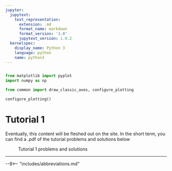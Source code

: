 ```yaml
---
jupyter:
  jupytext:
    text_representation:
      extension: .md
      format_name: markdown
      format_version: '1.0'
      jupytext_version: 1.0.2
  kernelspec:
    display_name: Python 3
    language: python
    name: python3
---
```


```python tags=["initialize"]

from matplotlib import pyplot
import numpy as np

from common import draw_classic_axes, configure_plotting

configure_plotting()

```

# Tutorial 1

Eventually, this content will be fleshed out on the site. In the short term, you can find a .pdf of the tutorial problems and solutions below

<figure markdown>
<a href = '../hosted/tutorial1.pdf'> <i class="fas fa-file-pdf fa-3x"></i> </a>
    <figcaption>Tutorial 1 problems and solutions
    </figcaption>
</figure>

---


--8<-- "includes/abbreviations.md"
